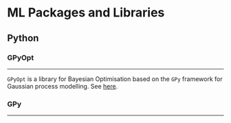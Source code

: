 # ML Packages and Libraries

## Python

### GPyOpt
---

`GPyOpt` is a library for Bayesian Optimisation based on the `GPy` framework for Gaussian process modelling. See [here](https://sheffieldml.github.io/GPyOpt/).


### GPy
---



